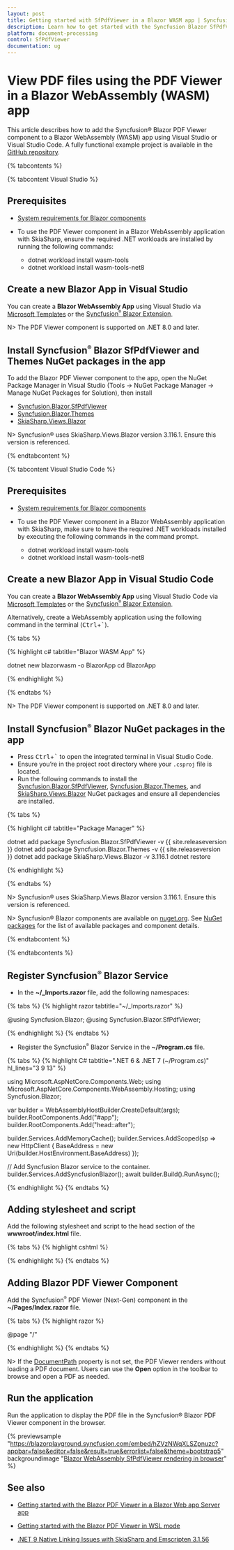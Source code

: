 ```yaml
---
layout: post
title: Getting started with SfPdfViewer in a Blazor WASM app | Syncfusion
description: Learn how to get started with the Syncfusion Blazor SfPdfViewer component in a Blazor WebAssembly (WASM) app.
platform: document-processing
control: SfPdfViewer
documentation: ug
---
```


# View PDF files using the PDF Viewer in a Blazor WebAssembly (WASM) app

This article describes how to add the Syncfusion&reg; Blazor PDF Viewer component to a Blazor WebAssembly (WASM) app using Visual Studio or Visual Studio Code. A fully functional example project is available in the [GitHub repository](https://github.com/SyncfusionExamples/blazor-pdf-viewer-examples/tree/master/Getting%20Started/Client-side%20application).

{% tabcontents %}

{% tabcontent Visual Studio %}

## Prerequisites

* [System requirements for Blazor components](https://blazor.syncfusion.com/documentation/system-requirements)

* To use the PDF Viewer component in a Blazor WebAssembly application with SkiaSharp, ensure the required .NET workloads are installed by running the following commands:
    * dotnet workload install wasm-tools
    * dotnet workload install wasm-tools-net8

## Create a new Blazor App in Visual Studio    

You can create a **Blazor WebAssembly App** using Visual Studio via [Microsoft Templates](https://learn.microsoft.com/en-us/aspnet/core/blazor/tooling?view=aspnetcore-7.0) or the [Syncfusion<sup style="font-size:70%">&reg;</sup> Blazor Extension](https://blazor.syncfusion.com/documentation/visual-studio-integration/template-studio).

N> The PDF Viewer component is supported on .NET 8.0 and later.

## Install Syncfusion<sup style="font-size:70%">&reg;</sup> Blazor SfPdfViewer and Themes NuGet packages in the app

To add the Blazor PDF Viewer component to the app, open the NuGet Package Manager in Visual Studio (Tools → NuGet Package Manager → Manage NuGet Packages for Solution), then install

* [Syncfusion.Blazor.SfPdfViewer](https://www.nuget.org/packages/Syncfusion.Blazor.SfPdfViewer) 
* [Syncfusion.Blazor.Themes](https://www.nuget.org/packages/Syncfusion.Blazor.Themes)
* [SkiaSharp.Views.Blazor](https://www.nuget.org/packages/SkiaSharp.Views.Blazor)

N> Syncfusion&reg; uses SkiaSharp.Views.Blazor version 3.116.1. Ensure this version is referenced.

{% endtabcontent %}

{% tabcontent Visual Studio Code %}

## Prerequisites

* [System requirements for Blazor components](https://blazor.syncfusion.com/documentation/system-requirements)

* To use the PDF Viewer component in a Blazor WebAssembly application with SkiaSharp, make sure to have the required .NET workloads installed by executing the following commands in the command prompt.
    * dotnet workload install wasm-tools
    * dotnet workload install wasm-tools-net8

## Create a new Blazor App in Visual Studio Code

You can create a **Blazor WebAssembly App** using Visual Studio Code via [Microsoft Templates](https://learn.microsoft.com/en-us/aspnet/core/blazor/tooling?view=aspnetcore-7.0&pivots=vsc) or the [Syncfusion<sup style="font-size:70%">&reg;</sup> Blazor Extension](https://blazor.syncfusion.com/documentation/visual-studio-code-integration/create-project).

Alternatively, create a WebAssembly application using the following command in the terminal (<kbd>Ctrl</kbd>+<kbd>`</kbd>).

{% tabs %}

{% highlight c# tabtitle="Blazor WASM App" %}

dotnet new blazorwasm -o BlazorApp
cd BlazorApp

{% endhighlight %}

{% endtabs %}

N> The PDF Viewer component is supported on .NET 8.0 and later.

## Install Syncfusion<sup style="font-size:70%">&reg;</sup> Blazor NuGet packages in the app

* Press <kbd>Ctrl</kbd>+<kbd>`</kbd> to open the integrated terminal in Visual Studio Code.
* Ensure you’re in the project root directory where your `.csproj` file is located.
* Run the following commands to install the [Syncfusion.Blazor.SfPdfViewer](https://www.nuget.org/packages/Syncfusion.Blazor.SfPdfViewer), [Syncfusion.Blazor.Themes](https://www.nuget.org/packages/Syncfusion.Blazor.Themes/), and [SkiaSharp.Views.Blazor](https://www.nuget.org/packages/SkiaSharp.Views.Blazor) NuGet packages and ensure all dependencies are installed.

{% tabs %}

{% highlight c# tabtitle="Package Manager" %}

dotnet add package Syncfusion.Blazor.SfPdfViewer -v {{ site.releaseversion }}
dotnet add package Syncfusion.Blazor.Themes -v {{ site.releaseversion }}
dotnet add package SkiaSharp.Views.Blazor -v 3.116.1
dotnet restore

{% endhighlight %}

{% endtabs %}

N> Syncfusion&reg; uses SkiaSharp.Views.Blazor version 3.116.1. Ensure this version is referenced.

N> Syncfusion&reg; Blazor components are available on [nuget.org](https://www.nuget.org/packages?q=syncfusion.blazor). See [NuGet packages](https://blazor.syncfusion.com/documentation/nuget-packages) for the list of available packages and component details.

{% endtabcontent %}

{% endtabcontents %}

## Register Syncfusion<sup style="font-size:70%">&reg;</sup> Blazor Service

* In the **~/_Imports.razor** file, add the following namespaces:

{% tabs %}
{% highlight razor tabtitle="~/_Imports.razor" %}

@using Syncfusion.Blazor;
@using Syncfusion.Blazor.SfPdfViewer;

{% endhighlight %}
{% endtabs %}

* Register the Syncfusion<sup style="font-size:70%">&reg;</sup> Blazor Service in the **~/Program.cs** file.

{% tabs %}
{% highlight C# tabtitle=".NET 6 & .NET 7 (~/Program.cs)" hl_lines="3 9 13" %}

using Microsoft.AspNetCore.Components.Web;
using Microsoft.AspNetCore.Components.WebAssembly.Hosting;
using Syncfusion.Blazor;

var builder = WebAssemblyHostBuilder.CreateDefault(args);
builder.RootComponents.Add<App>("#app");
builder.RootComponents.Add<HeadOutlet>("head::after");

builder.Services.AddMemoryCache();
builder.Services.AddScoped(sp => new HttpClient { BaseAddress = new Uri(builder.HostEnvironment.BaseAddress) });

// Add Syncfusion Blazor service to the container.
builder.Services.AddSyncfusionBlazor();
await builder.Build().RunAsync();

{% endhighlight %}
{% endtabs %}

## Adding stylesheet and script

Add the following stylesheet and script to the head section of the **wwwroot/index.html** file.

{% tabs %}
{% highlight cshtml %}

<head>
    <!-- Syncfusion Blazor PDF Viewer control's theme style sheet -->
    <link href="_content/Syncfusion.Blazor.Themes/bootstrap5.css" rel="stylesheet" />
    <!-- Syncfusion Blazor PDF Viewer control's scripts -->
    <script src="_content/Syncfusion.Blazor.SfPdfViewer/scripts/syncfusion-blazor-sfpdfviewer.min.js" type="text/javascript"></script>
</head>

{% endhighlight %}
{% endtabs %}

## Adding Blazor PDF Viewer Component

Add the Syncfusion<sup style="font-size:70%">&reg;</sup> PDF Viewer (Next-Gen) component in the **~/Pages/Index.razor** file.

{% tabs %}
{% highlight razor %}

@page "/"

<SfPdfViewer2 DocumentPath="https://cdn.syncfusion.com/content/pdf/pdf-succinctly.pdf"
              Height="100%"
              Width="100%">
</SfPdfViewer2>

{% endhighlight %}
{% endtabs %}

N> If the [DocumentPath](https://help.syncfusion.com/cr/blazor/Syncfusion.Blazor.SfPdfViewer.PdfViewerBase.html#Syncfusion_Blazor_SfPdfViewer_PdfViewerBase_DocumentPath) property is not set, the PDF Viewer renders without loading a PDF document. Users can use the **Open** option in the toolbar to browse and open a PDF as needed.

## Run the application

Run the application to display the PDF file in the Syncfusion&reg; Blazor PDF Viewer component in the browser.

{% previewsample "https://blazorplayground.syncfusion.com/embed/hZVzNWqXLSZpnuzc?appbar=false&editor=false&result=true&errorlist=false&theme=bootstrap5" backgroundimage "[Blazor WebAssembly SfPdfViewer rendering in browser](gettingstarted-images/blazor-pdfviewer.png)" %}

## See also

* [Getting started with the Blazor PDF Viewer in a Blazor Web app Server app](./web-app)

* [Getting started with the Blazor PDF Viewer in WSL mode](./wsl-application)

* [.NET 9 Native Linking Issues with SkiaSharp and Emscripten 3.1.56](https://help.syncfusion.com/document-processing/faq/how-to-fix-skiasharp-native-reference-issue-in-blazor-net90-app)